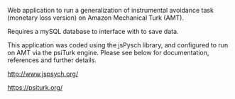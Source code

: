Web application to run a generalization of instrumental avoidance task (monetary loss version) on Amazon Mechanical Turk (AMT). 

Requires a mySQL database to interface with to save data.

This application was coded using the jsPysch library, and configured to run on AMT via the psiTurk engine. 
Please see below for documentation, references and further details.

http://www.jspsych.org/

https://psiturk.org/



